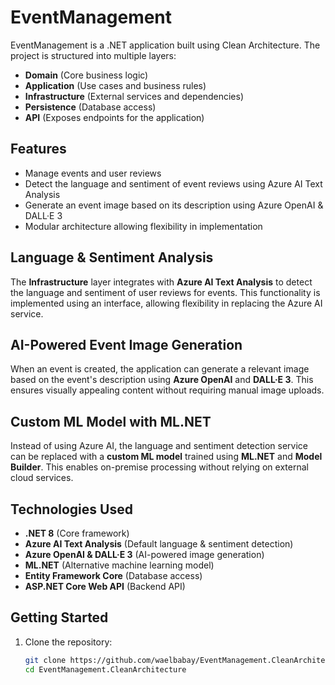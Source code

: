 # EventManagement

EventManagement is a .NET application built using Clean Architecture. The project is structured into multiple layers:

- **Domain** (Core business logic)
- **Application** (Use cases and business rules)
- **Infrastructure** (External services and dependencies)
- **Persistence** (Database access)
- **API** (Exposes endpoints for the application)

## Features

- Manage events and user reviews  
- Detect the language and sentiment of event reviews using Azure AI Text Analysis  
- Generate an event image based on its description using Azure OpenAI & DALL·E 3  
- Modular architecture allowing flexibility in implementation  

## Language & Sentiment Analysis

The **Infrastructure** layer integrates with **Azure AI Text Analysis** to detect the language and sentiment of user reviews for events. This functionality is implemented using an interface, allowing flexibility in replacing the Azure AI service.

## AI-Powered Event Image Generation

When an event is created, the application can generate a relevant image based on the event's description using **Azure OpenAI** and **DALL·E 3**. This ensures visually appealing content without requiring manual image uploads.

## Custom ML Model with ML.NET

Instead of using Azure AI, the language and sentiment detection service can be replaced with a **custom ML model** trained using **ML.NET** and **Model Builder**. This enables on-premise processing without relying on external cloud services.

## Technologies Used

- **.NET 8** (Core framework)
- **Azure AI Text Analysis** (Default language & sentiment detection)
- **Azure OpenAI & DALL·E 3** (AI-powered image generation)
- **ML.NET** (Alternative machine learning model)
- **Entity Framework Core** (Database access)
- **ASP.NET Core Web API** (Backend API)

## Getting Started

1. Clone the repository:
   ```sh
   git clone https://github.com/waelbabay/EventManagement.CleanArchitecture.git
   cd EventManagement.CleanArchitecture